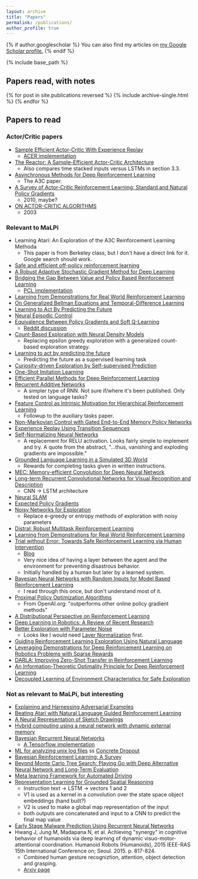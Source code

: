 ```yaml
---
layout: archive
title: "Papers"
permalink: /publications/
author_profile: true
---
```


{% if author.googlescholar %}
  You can also find my articles on <u><a href="{{author.googlescholar}}">my Google Scholar profile</a>.</u>
{% endif %}

{% include base_path %}

## Papers read, with notes

{% for post in site.publications reversed %}
  {% include archive-single.html %}
{% endfor %}

## Papers to read

### Actor/Critic papers

* [Sample Efficient Actor-Critic With Experience Replay](https://arxiv.org/abs/1611.01224)
  * [ACER implementation](https://github.com/pfnet/chainerrl/blob/master/chainerrl/agents/acer.py)
* [The Reactor: A Sample-Efficient Actor-Critic Architecture](https://arxiv.org/abs/1704.04651)
  * Also compares time stacked inputs versus LSTMs in section 3.3.
* [Asynchronous Methods for Deep Reinforcement Learning](https://arxiv.org/abs/1602.01783)
  * The A3C paper.
* [A Survey of Actor-Critic Reinforcement Learning: Standard and Natural Policy Gradients](https://pdfs.semanticscholar.org/145a/42e83ec142a125da3ad845ee95027ef702e5.pdf)
  * 2010, maybe?
* [ON ACTOR-CRITIC ALGORITHMS](http://www.mit.edu/~jnt/Papers/J094-03-kon-actors.pdf)
  * 2003

### Relevant to MaLPi

* Learning Atari: An Exploration of the A3C Reinforcement Learning Methoda
  * This paper is from Berkeley class, but I don't have a direct link for it. Google search should work.
* [Safe and efficient off-policy reinforcement learning](https://arxiv.org/abs/1606.02647)
* [A Robust Adaptive Stochastic Gradient Method for Deep Learning](https://arxiv.org/abs/1703.00788)
* [Bridging the Gap Between Value and Policy Based Reinforcement Learning](https://arxiv.org/abs/1702.08892)
  * [PCL implementation](https://github.com/pfnet/chainerrl/blob/master/chainerrl/agents/pcl.py)
* [Learning from Demonstrations for Real World Reinforcement Learning](https://arxiv.org/abs/1704.03732)
* [On Generalized Bellman Equations and Temporal-Difference Learning](https://arxiv.org/abs/1704.04463)
* [Learning to Act By Predicting the Future](https://arxiv.org/abs/1611.01779)
* [Neural Episodic Control](https://arxiv.org/abs/1703.01988)
* [Equivalence Between Policy Gradients and Soft Q-Learning](https://arxiv.org/abs/1704.06440)
  * [Reddit discussion](https://www.reddit.com/r/MachineLearning/comments/6bi6np/d_glearning_taming_the_noise_in_reinforcement/)
* [Count-Based Exploration with Neural Density Models](https://arxiv.org/abs/1703.01310)
  * Replacing epsilon greedy exploration with a generalized count-based exploration strategy.
* [Learning to act by predicting the future](https://openreview.net/forum?id=rJLS7qKel&noteId=rJLS7qKel)
  * Predicting the future as a supervised learning task
* [Curiosity-driven Exploration by Self-supervised Prediction](https://pathak22.github.io/noreward-rl/)
* [One-Shot Imitation Learning](https://arxiv.org/abs/1703.07326)
* [Efficient Parallel Methods for Deep Reinforcement Learning](https://arxiv.org/abs/1705.04862v2)
* [Recurrent Additive Networks](http://www.kentonl.com/pub/llz.2017.pdf)
  * A simpler type of RNN. Not sure if/where it's been published. Only tested on language tasks?
* [Feature Control as Intrinsic Motivation for Hierarchical Reinforcement Learning](https://arxiv.org/pdf/1705.06769.pdf)
  * Followup to the auxiliary tasks paper.
* [Non-Markovian Control with Gated End-to-End Memory Policy Networks](https://arxiv.org/abs/1705.10993)
* [Experience Replay Using Transition Sequences](https://arxiv.org/abs/1705.10834)
* [Self-Normalizing Neural Networks](https://arxiv.org/abs/1706.02515)
  * A replacement for RELU activation. Looks fairly simple to implement and try. A quote from the abstract, "...thus, vanishing and exploding gradients are impossible."
* [Grounded Language Learning in a Simulated 3D World](https://arxiv.org/abs/1706.06551)
  * Rewards for completing tasks given in written instructions.
* [MEC: Memory-efficient Convolution for Deep Neural Network](https://arxiv.org/abs/1706.06873)
* [Long-term Recurrent Convolutional Networks for Visual Recognition and Description](https://arxiv.org/abs/1411.4389)
  * CNN -> LSTM architecture
* [Neural SLAM](http://arxiv.org/abs/1706.09520v1)
* [Expected Policy Gradients](https://arxiv.org/abs/1706.05374)
* [Noisy Networks for Exploration](https://arxiv.org/abs/1706.10295)
  * Replace e-greedy or entropy methods of exploration with noisy parameters
* [Distral: Robust Multitask Reinforcement Learning](https://arxiv.org/abs/1707.04175)
* [Learning from Demonstrations for Real World Reinforcement Learning](https://arxiv.org/abs/1704.03732)
* [Trial without Error: Towards Safe Reinforcement Learning via Human Intervention](https://arxiv.org/abs/1707.05173)
  * [Blog](https://owainevans.github.io/blog/hirl_blog.html)
  * Very nice idea of having a layer between the agent and the environment for preventing disastrous behavior.
  * Initially handled by a human but later by a learned system.
* [Bayesian Neural Networks with Random Inputs for Model Based Reinforcement Learning](https://medium.com/towards-data-science/bayesian-neural-networks-with-random-inputs-for-model-based-reinforcement-learning-36606a9399b4)
  * I read through this once, but don't understand most of it.
* [Proximal Policy Optimization Algorithms](https://arxiv.org/abs/1707.06347)
  * From OpenAI.org: "outperforms other online policy gradient methods"
* [A Distributional Perspective on Reinforcement Learning](https://arxiv.org/abs/1707.06887)
* [Deep Learning in Robotics: A Review of Recent Research](https://arxiv.org/abs/1707.07217)
* [Better Exploration with Parameter Noise](https://blog.openai.com/better-exploration-with-parameter-noise/)
  * Looks like I would need [Layer Normalization](https://arxiv.org/abs/1607.06450) first.
* [Guiding Reinforcement Learning Exploration Using Natural Language](https://arxiv.org/abs/1707.08616)
* [Leveraging Demonstrations for Deep Reinforcement Learning on Robotics Problems with Sparse Rewards](https://arxiv.org/abs/1707.08817)
* [DARLA: Improving Zero-Shot Transfer in Reinforcement Learning](https://arxiv.org/abs/1707.08475)
* [An Information-Theoretic Optimality Principle for Deep Reinforcement Learning](https://arxiv.org/abs/1708.01867)
* [Decoupled Learning of Environment Characteristics for Safe Exploration](https://arxiv.org/abs/1708.02838)

### Not as relevant to MaLPi, but interesting

* [Explaining and Harnessing Adversarial Examples](https://arxiv.org/abs/1412.6572)
* [Beating Atari with Natural Language Guided Reinforcement Learning](http://web.stanford.edu/class/cs224n/reports/2762090.pdf)
* [A Neural Representation of Sketch Drawings](https://arxiv.org/abs/1704.03477)
* [Hybrid computing using a neural network with dynamic external memory](https://www.nature.com/articles/nature20101.epdf?author_access_token=ImTXBI8aWbYxYQ51Plys8NRgN0jAjWel9jnR3ZoTv0MggmpDmwljGswxVdeocYSurJ3hxupzWuRNeGvvXnoO8o4jTJcnAyhGuZzXJ1GEaD-Z7E6X_a9R-xqJ9TfJWBqz)
* [Bayesian Recurrent Neural Networks](https://arxiv.org/abs/1704.02798)
  * [A Tensorflow implementation](https://github.com/DeNeutoy/bayesian-rnn)
* [ML for analyzing unix log files](https://www.google.com/#safe=off&q=unix+log+files+machine+learning+detect+outliers)
ss [Concrete Dropout](https://arxiv.org/abs/1705.07832)
* [Bayesian Reinforcement Learning: A Survey](https://arxiv.org/abs/1609.04436)
* [Beyond Monte Carlo Tree Search: Playing Go with Deep Alternative Neural Network and Long-Term Evaluation](https://arxiv.org/abs/1706.04052)
* [Meta learning Framework for Automated Driving](https://arxiv.org/abs/1706.04038)
* [Representation Learning for Grounded Spatial Reasoning](https://arxiv.org/pdf/1707.03938.pdf)
  * Instruction text -> LSTM -> vectors 1 and 2
  * V1 is used as a kernel in a convolution over the state space object embeddings (hand built?)
  * V2 is used to make a global map representation of the input
  * both outputs are concatenated and input to a CNN to predict the final map value
* [Early Stage Malware Prediction Using Recurrent Neural Networks](https://arxiv.org/abs/1708.03513)
* Hwang J, Jung M, Madapana N, et al. Achieving "synergy" in cognitive behavior of humanoids via deep learning of dynamic visuo-motor-attentional coordination. Humanoid Robots (Humanoids), 2015 IEEE-RAS 15th International Conference on; Seoul. 2015. p. 817-824.
  * Combined human gesture recogniztion, attention, object detection and grasping.
  * [Arxiv page](https://arxiv.org/abs/1507.02347)
